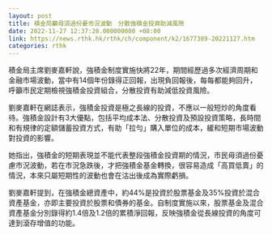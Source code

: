 ```yaml
---
layout: post
title: 積金局籲毋須過份憂市況波動　分散強積金投資助減風險
date: 2022-11-27 12:37:28.000000000 +08:00
link: https://news.rthk.hk/rthk/ch/component/k2/1677389-20221127.htm
categories: rthk
---
```


積金局主席劉麥嘉軒說，強積金制度實施快將22年，期間經歷過多次經濟周期和金融市場波動，當中有14個年份錄得正回報，出現負回報後，每每都能夠回升，呼籲市民定期檢視強積金投資組合，分散投資有助減低投資風險。

劉麥嘉軒在網誌表示，強積金投資是極之長線的投資，不應以一般短炒的角度看待。強積金設計有3大優點，包括平均成本法、分散投資及預設投資策略，長時間和有規律的定額儲蓄投資方式，有助「拉勻」購入單位的成本，緩和短期市場波動對投資的影響。

她指出，強積金的短期表現並不能代表整段強積金投資期的情況，市民毋須過份憂慮市況波動，若在市況急跌後，才把強積金基金轉換，很容易造成「高買低賣」的情況，本來只屬短期性的波動也會在沽出後成為實際虧損。

劉麥嘉軒提到，在強積金總資產中，約44%是投資於股票基金及35%投資於混合資產基金，亦即主要投資於股票和債券的基金。自制度實施以來，股票基金及混合資產基金分別錄得約1.4倍及1.2倍的累積淨回報，反映強積金從長線投資的角度可達到滾存增值的功能。
